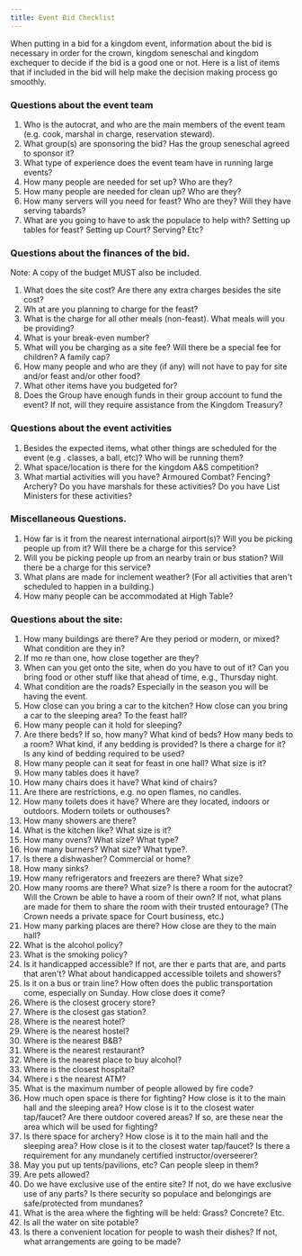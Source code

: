 ```yaml
---
title: Event Bid Checklist
---
```

When putting in a bid for a kingdom event, information about the bid is necessary in order for the crown, kingdom seneschal and kingdom exchequer to decide if the bid is a good one or not. Here is a list of items that if included in the bid will help make the decision making process go smoothly.  

### Questions about the event team

1. Who is the autocrat, and who are the main members of the event team (e.g. cook, marshal in charge, reservation steward).  
2. What group(s) are sponsoring the bid? Has the group seneschal agreed to sponsor it?  
3. What type of experience does the event team have in running large events?  
4. How many people are needed for set up? Who are they?  
5. How many people are needed for clean up? Who are they?  
6. How many servers will you need for feast? Who are they? Will they have serving tabards?  
7. What are you going to have to ask the populace to help with? Setting up tables for feast? Setting up Court? Serving? Etc?  

### Questions about the finances of the bid.

Note: A copy of the budget MUST also be included.

1. What does the site cost? Are there any extra charges besides the site cost?  
2. Wh at are you planning to charge for the feast?  
3. What is the charge for all other meals (non-feast). What meals will you be providing?  
4. What is your break-even number?  
5. What will you be charging as a site fee? Will there be a special fee for children? A family cap?  
6. How many people and who are they (if any) will not have to pay for site and/or feast and/or other food?  
7. What other items have you budgeted for?  
8. Does the Group have enough funds in their group account to fund the event? If not, will they require assistance from the Kingdom Treasury?  

### Questions about the event activities

1. Besides the expected items, what other things are scheduled for the event (e.g . classes, a ball, etc)? Who will be running them?  
2. What space/location is there for the kingdom A&amp;S competition?  
3. What martial activities will you have? Armoured Combat? Fencing? Archery? Do you have marshals for these activities? Do you have List Ministers for these activities?  

### Miscellaneous Questions.

1. How far is it from the nearest international airport(s)? Will you be picking people up from it? Will there be a charge for this service?  
2. Will you be picking people up from an nearby train or bus station? Will there be a charge for this service?  
3. What plans are made for inclement weather? (For all activities that aren't scheduled to happen in a building.)  
4. How many people can be accommodated at High Table?  

### Questions about the site:

1. How many buildings are there? Are they period or modern, or mixed? What condition are they in?  
2. If mo re than one, how close together are they?  
3. When can you get onto the site, when do you have to out of it? Can you bring food or other stuff like that ahead of time, e.g., Thursday night.  
4. What condition are the roads? Especially in the season you will be having the event.  
5. How close can you bring a car to the kitchen? How close can you bring a car to the sleeping area? To the feast hall?  
6. How many people can it hold for sleeping?  
7. Are there beds? If so, how many? What kind of beds? How many beds to a room? What kind, if any bedding is provided? Is there a charge for it? Is any kind of bedding required to be used?  
8. How many people can it seat for feast in one hall? What size is it?  
9. How many tables does it have?  
10. How many chairs does it have? What kind of chairs?  
11. Are there are restrictions, e.g. no open flames, no candles.  
12. How many toilets does it have? Where are they located, indoors or outdoors. Modern toilets or outhouses?  
13. How many showers are there?  
14. What is the kitchen like? What size is it?  
15. How many ovens? What size? What type?  
16. How many burners? What size? What type?.  
17. Is there a dishwasher? Commercial or home?  
18. How many sinks?  
19. How many refrigerators and freezers are there? What size?  
20. How many rooms are there? What size? Is there a room for the autocrat? Will the Crown be able to have a room of their own? If not, what plans are made for them to share the room with their trusted entourage? (The Crown needs a private space for Court business, etc.)  
21. How many parking places are there? How close are they to the main hall?  
22. What is the alcohol policy?  
23. What is the smoking policy?  
24. Is it handicapped accessible? If not, are ther e parts that are, and parts that aren't? What about handicapped accessible toilets and showers?  
25. Is it on a bus or train line? How often does the public transportation come, especially on Sunday. How close does it come?  
26. Where is the closest grocery store?  
27. Where is the closest gas station?  
28. Where is the nearest hotel?  
29. Where is the nearest hostel?  
30. Where is the nearest B&amp;B?  
31. Where is the nearest restaurant?  
32. Where is the nearest place to buy alcohol?  
33. Where is the closest hospital?  
34. Where i s the nearest ATM?  
35. What is the maximum number of people allowed by fire code?  
36. How much open space is there for fighting? How close is it to the main hall and the sleeping area? How close is it to the closest water tap/faucet? Are there outdoor covered areas? If so, are these near the area which will be used for fighting?  
37. Is there space for archery? How close is it to the main hall and the sleeping area? How close is it to the closest water tap/faucet? Is there a requirement for any mundanely certified instructor/overseerer?  
38. May you put up tents/pavilions, etc? Can people sleep in them?  
39. Are pets allowed?  
40. Do we have exclusive use of the entire site? If not, do we have exclusive use of any parts? Is there security so populace and belongings are safe/protected from mundanes?  
41. What is the area where the fighting will be held: Grass? Concrete? Etc.  
42. Is all the water on site potable?  
43. Is there a convenient location for people to wash their dishes? If not, what arrangements are going to be made?  
